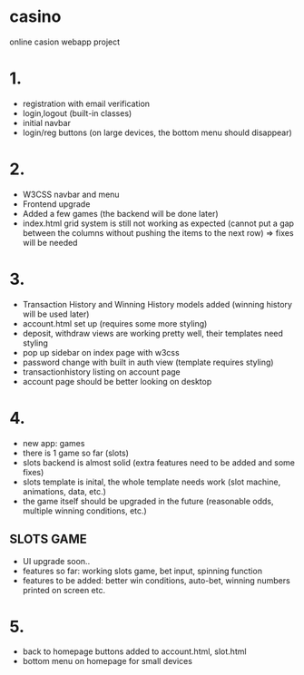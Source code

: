 # casino
online casion webapp project

# 1.
- registration with email verification
- login,logout (built-in classes)
- initial navbar
- login/reg buttons (on large devices, the bottom menu should disappear)

# 2.
- W3CSS navbar and menu
- Frontend upgrade
- Added a few games (the backend will be done later)
- index.html grid system is still not working as expected (cannot put a gap between the columns without pushing the items to the next row) => fixes will be needed

# 3.
- Transaction History and Winning History models added (winning history will be used later)
- account.html set up (requires some more styling)
- deposit, withdraw views are working pretty well, their templates need styling
- pop up sidebar on index page with w3css
- password change with built in auth view (template requires styling)
- transactionhistory listing on account page
- account page should be better looking on desktop

# 4.
- new app: games
- there is 1 game so far (slots)
- slots backend is almost solid (extra features need to be added and some fixes)
- slots template is inital, the whole template needs work (slot machine, animations, data, etc.)
- the game itself should be upgraded in the future (reasonable odds, multiple winning conditions, etc.)

## SLOTS GAME
- UI upgrade soon..
- features so far: working slots game, bet input, spinning function
- features to be added: better win conditions, auto-bet, winning numbers printed on screen etc.

# 5. 
- back to homepage buttons added to account.html, slot.html
- bottom menu on homepage for small devices


